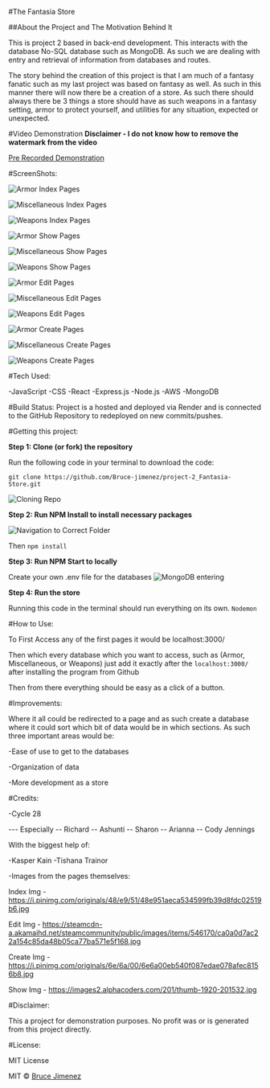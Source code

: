 #The Fantasia Store

##About the Project and The Motivation Behind It

This is project 2 based in back-end development. This interacts with the database No-SQL database such as MongoDB.
 As such we are dealing with entry and retrieval of information from databases and routes.

The story behind the creation of this project is that I am much of a fantasy fanatic such as my last project was based on fantasy as well. 
 As such in this manner there will now there be a creation of a store. As such there should always there be 3 things a store should have as such 
 weapons in a fantasy setting, armor to protect yourself, and utilities for any situation, expected or unexpected.

#Video Demonstration
**Disclaimer - I do not know how to remove the watermark from the video**

[Pre Recorded Demonstration](https://youtu.be/Ov4rF1WaPJQ)

#ScreenShots:

![Armor Index Pages](./projectImages/armorIndexImg.jpg)

![Miscellaneous Index Pages](./projectImages/miscellaneousIndexImg.jpg)

![Weapons Index Pages](./projectImages/weaponsIndexImg.jpg)

![Armor Show Pages](./projectImages/armorShowImg.jpg)

![Miscellaneous Show Pages](./projectImages/miscellaneousShowImg.jpg)

![Weapons Show Pages](./projectImages/weaponsShowImg.jpg)

![Armor Edit Pages](./projectImages/armorEditImg.jpg)

![Miscellaneous Edit Pages](./projectImages/miscellaneousEditImg.jpg)

![Weapons Edit Pages](./projectImages/weaponsEditImg.jpg)

![Armor Create Pages](./projectImages/armorCreateImg.jpg)

![Miscellaneous Create Pages](./projectImages/miscellaneousCreateImg.jpg)

![Weapons Create Pages](./projectImages/weaponsCreateImg.jpg)

#Tech Used:

-JavaScript
-CSS
-React
-Express.js
-Node.js
-AWS
-MongoDB

#Build Status:
Project is a hosted and deployed via Render and is connected to the GitHub Repository to redeployed on new commits/pushes.

#Getting this project:

**Step 1: Clone (or fork) the repository**

Run the following code in your terminal to download the code:

`git clone https://github.com/Bruce-jimenez/project-2_Fantasia-Store.git`

![Cloning Repo](./projectImages/gitCloningImage.jpg)

**Step 2: Run NPM Install to install necessary packages**

![Navigation to Correct Folder](./projectImages/installDependents.jpg)

Then `npm install`

**Step 3: Run NPM Start to locally**

Create your own .env file for the databases
![MongoDB entering](./projectImages/mongoDBentering.jpg)

**Step 4: Run the store**

Running this code in the terminal should run everything on its own.
`Nodemon`

#How to Use:

To First Access any of the first pages it would be localhost:3000/

Then which every database which you want to access, such as (Armor, Miscellaneous, or Weapons) just add it exactly after the `localhost:3000/` after installing the program from Github

Then from there everything should be easy as a click of a button.

#Improvements:

Where it all could be redirected to a page and as such create a database where it could sort which bit of data would be in which sections. As such three important areas would be:

-Ease of use to get to the databases

-Organization of data

-More development as a store

#Credits:

-Cycle 28

--- Especially
-- Richard
-- Ashunti
-- Sharon
-- Arianna
-- Cody Jennings

With the biggest help of:

-Kasper Kain
-Tishana Trainor

-Images from the pages themselves:

Index Img -  https://i.pinimg.com/originals/48/e9/51/48e951aeca534599fb39d8fdc02519b6.jpg

Edit Img - https://steamcdn-a.akamaihd.net/steamcommunity/public/images/items/546170/ca0a0d7ac22a154c85da48b05ca77ba571e5f168.jpg

Create Img - https://i.pinimg.com/originals/6e/6a/00/6e6a00eb540f087edae078afec8156b8.jpg

Show Img - https://images2.alphacoders.com/201/thumb-1920-201532.jpg

#Disclaimer:

This a project for demonstration purposes.
No profit was or is generated from this project directly.

#License:

MIT License

MIT © [Bruce Jimenez](https://www.linkedin.com/in/bruce-jimenez-a2b66822b/)